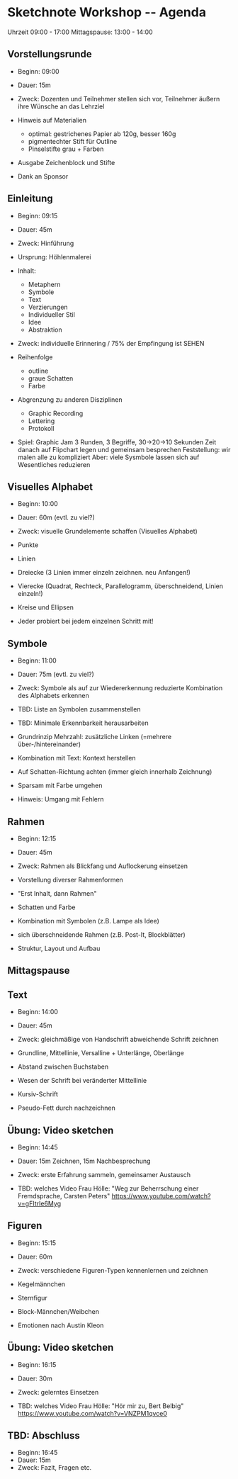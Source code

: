 # Sketchnote Workshop -- Agenda

Uhrzeit 09:00 - 17:00
Mittagspause: 13:00 - 14:00

## Vorstellungsrunde

* Beginn: 09:00
* Dauer: 15m
* Zweck: Dozenten und Teilnehmer stellen sich vor,
  Teilnehmer äußern ihre Wünsche an das Lehrziel

* Hinweis auf Materialien
  - optimal: gestrichenes Papier ab 120g, besser 160g
  - pigmentechter Stift für Outline
  - Pinselstifte grau + Farben
* Ausgabe Zeichenblock und Stifte
* Dank an Sponsor


## Einleitung

* Beginn: 09:15
* Dauer: 45m
* Zweck: Hinführung

* Ursprung: Höhlenmalerei
* Inhalt:
  - Metaphern
  - Symbole
  - Text
  - Verzierungen
  - Individueller Stil
  - Idee
  - Abstraktion
* Zweck: individuelle Erinnering / 75% der Empfingung ist SEHEN
* Reihenfolge
  - outline
  - graue Schatten
  - Farbe
* Abgrenzung zu anderen Disziplinen
  - Graphic Recording
  - Lettering
  - Protokoll

* Spiel: Graphic Jam
  3 Runden, 3 Begriffe, 30->20->10 Sekunden Zeit
  danach auf Flipchart legen und gemeinsam besprechen
  Feststellung: wir malen alle zu kompliziert
  Aber: viele Sysmbole lassen sich auf Wesentliches reduzieren


## Visuelles Alphabet

* Beginn: 10:00
* Dauer: 60m (evtl. zu viel?)
* Zweck: visuelle Grundelemente schaffen (Visuelles Alphabet)

* Punkte
* Linien
* Dreiecke (3 Linien immer einzeln zeichnen. neu Anfangen!)
* Vierecke (Quadrat, Rechteck, Parallelogramm, überschneidend, Linien einzeln!)
* Kreise und Ellipsen

* Jeder probiert bei jedem einzelnen Schritt mit!


## Symbole

* Beginn: 11:00
* Dauer: 75m (evtl. zu viel?)
* Zweck: Symbole als auf zur Wiedererkennung reduzierte Kombination des Alphabets erkennen

* TBD: Liste an Symbolen zusammenstellen
* TBD: Minimale Erkennbarkeit herausarbeiten
* Grundrinzip Mehrzahl: zusätzliche Linken (=mehrere über-/hintereinander)
* Kombination mit Text: Kontext herstellen
* Auf Schatten-Richtung achten (immer gleich innerhalb Zeichnung)
* Sparsam mit Farbe umgehen

* Hinweis: Umgang mit Fehlern


## Rahmen

* Beginn: 12:15
* Dauer: 45m
* Zweck: Rahmen als Blickfang und Auflockerung einsetzen

* Vorstellung diverser Rahmenformen
* "Erst Inhalt, dann Rahmen"
* Schatten und Farbe
* Kombination mit Symbolen (z.B. Lampe als Idee)
* sich überschneidende Rahmen (z.B. Post-It, Blockblätter)

* Struktur, Layout und Aufbau


## Mittagspause

## Text

* Beginn: 14:00
* Dauer: 45m
* Zweck: gleichmäßige von Handschrift abweichende Schrift zeichnen

* Grundline, Mittellinie, Versalline + Unterlänge, Oberlänge
* Abstand zwischen Buchstaben
* Wesen der Schrift bei veränderter Mittellinie
* Kursiv-Schrift
* Pseudo-Fett durch nachzeichnen


## Übung: Video sketchen

* Beginn: 14:45
* Dauer: 15m Zeichnen, 15m Nachbesprechung
* Zweck: erste Erfahrung sammeln, gemeinsamer Austausch

* TBD: welches Video
  Frau Hölle: "Weg zur Beherrschung einer Fremdsprache, Carsten Peters"
  https://www.youtube.com/watch?v=gFItrIe6Myg


## Figuren

* Beginn: 15:15
* Dauer: 60m
* Zweck: verschiedene Figuren-Typen kennenlernen und zeichnen

* Kegelmännchen
* Sternfigur
* Block-Männchen/Weibchen

* Emotionen nach Austin Kleon


## Übung: Video sketchen

* Beginn: 16:15
* Dauer: 30m
* Zweck: gelerntes Einsetzen

* TBD: welches Video
  Frau Hölle: "Hör mir zu, Bert Belbig"
  https://www.youtube.com/watch?v=VNZPM1qvce0


## TBD: Abschluss

* Beginn: 16:45
* Dauer: 15m
* Zweck: Fazit, Fragen etc.

